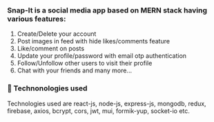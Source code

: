 ### Snap-It is a social media app based on MERN stack having various features:
1) Create/Delete your account
2) Post images in feed with hide likes/comments feature
3) Like/comment on posts
3) Update your profile/password with email otp authentication
5) Follow/Unfollow other users to visit their profile
6) Chat with your friends
   and many more...

### 📌 Technonologies used
Technologies used are react-js, node-js, express-js, mongodb, redux, firebase, axios, bcrypt, cors, jwt, mui, formik-yup, socket-io etc.

